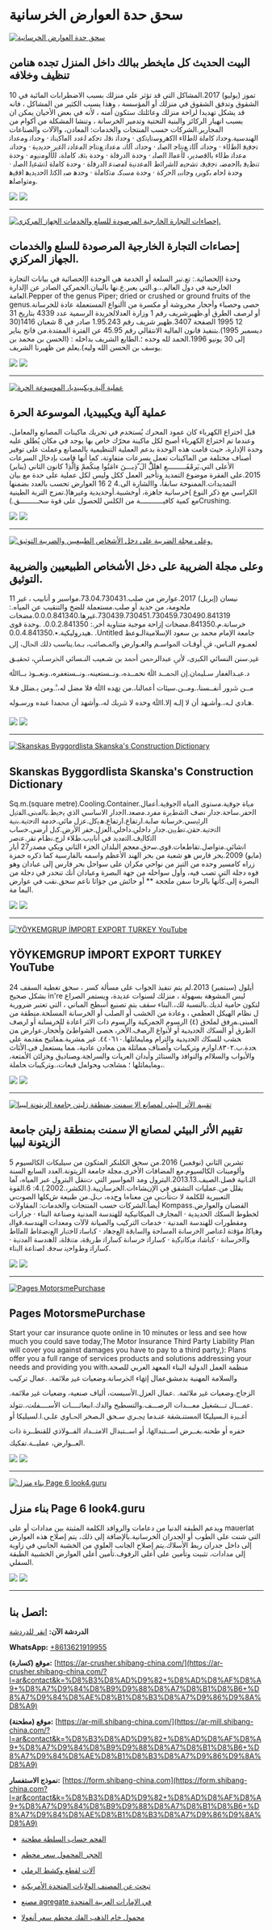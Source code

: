 # سحق حدة العوارض الخرسانية

<a href="https://swt.shibang-china.com/?l=ar&img&k=%D8%B3%D8%AD%D9%82+%D8%AD%D8%AF%D8%A9+%D8%A7%D9%84%D8%B9%D9%88%D8%A7%D8%B1%D8%B6+%D8%A7%D9%84%D8%AE%D8%B1%D8%B3%D8%A7%D9%86%D9%8A%D8%A9" target="_blank">![سحق حدة العوارض الخرسانية](http://static.shibang-china.com/all-800x300/1369.jpg)</a>

## البيت الحديث كل مايخطر ببالك داخل المنزل تجده هنامن تنظيف وخلافه
10 تموز (يوليو) 2017.المشاكل التي قد تؤثر علي منزلك بسبب الاضطرابات المائية في الشقوق وتدفق الشقوق في منزلك أو المؤسسة ، وهذا يسبب الكثير من المشاكل ، فانه قد يشكل تهديدا لراحة منزلك وعائلتك ستكون أمنه ، لأنه في بعض الأحيان يمكن ان يسبب انهيار الركائز والبنية التحتية وتدمير الخرسانة ، وتنشا المشكلة من أكوام من المجارير.الشركات حسب المنتجات والخدمات: المعادن، والآلات والصناعات الهندسية.ﻭﺣﺩﺍﺗ ﻛﺍﻣﻟﺓ ﻟﻟﻁﻟﺍﺀ ﺍﻟﻛﻫﺭﻭﺳﺗﺍﻳﺗﻛﻯ &middot; ﻭﺣﺩﺍﺗ ﻧﻗﻟ، ﺗﺣﻛﻣ ﻟﻋﺩﺩ ﺍﻟﻣﺍﻛﻳﻧﺍﺗ &middot; ﻭﺣﺩﺍﺗ ﻭﻣﻋﺩﺍﺗ ﺗﺟﻓﻳﻓ ﺍﻟﻁﻟﺍﺀ &middot; ﻭﺣﺩﺍﺗ، ﺁﻟﺍﺗ ﻊﻧﺗﺍﺟ ﺍﻟﺻﻟﺑ &middot; ﻭﺣﺩﺍﺗ، ﺁﻟﺍﺗ، ﻣﻋﺩﺍﺗ ﻊﻧﺗﺍﺟ ﺍﻟﻣﻋﺍﺩﻧ ﺍﻟﻏﻳﺭ ﺣﺩﻳﺩﻳﺓ &middot; ﻭﺣﺩﺍﺗ، ﻣﻋﺩﺍﺗ ﻁﻟﺍﺀ ﺑﺍﻟﻗﺻﺩﻳﺭ، ﻟﺃﻋﻣﺍﻟ ﺍﻟﺻﻟﺑ &middot; ﻭﺣﺩﺓ ﺍﻟﺩﺭﻓﻟﺓ &middot; ﻭﺣﺩﺓ ﺑﺛﻗ، ﻛﺍﻣﻟﺓ، ﻟﻟﺃﻟﻭﻣﻧﻳﻭﻣ &middot; ﻭﺣﺩﺓ ﺗﻧﻅﻳﻓ ﺑﺍﻟﺣﻣﺿ، ﺗﺟﻓﻳﻓ، ﺗﺷﺣﻳﻣ ﻟﻟﺷﺭﺍﺋﻁ ﺍﻟﻣﻋﺩﻧﻳﺓ ﻟﻣﺻﻧﻋ ﺍﻟﺩﺭﻓﻟﺓ &middot; ﻭﺣﺩﺓ ﻛﺍﻣﻟﺓ ﻟﺗﺷﻏﻳﻟ ﺍﻟﺻﻟﺑ &middot; ﻭﺣﺩﺓ ﻟﺣﺍﻣ ﺑﻛﻭﺑﺭﻳ ﻭﺟﺍﻧﺑﻳ ﺍﻟﺣﺭﻛﺓ &middot; ﻭﺣﺩﺓ ﻣﺳﺑﻛ، ﻣﺗﻛﺍﻣﻟﺓ &middot; ﻭﺣﺩﻫ ﺻﺑ ﺍﻟﻛﺗﻟ ﺍﻟﺣﺩﻳﺩﻳﻫ ﺍﻓﻗﻳﻫ ﻭﻣﺗﻭﺍﺻﻟﻫ.


<a href="https://whatsapp.shibangsoft.com/WhatsApp.php" target="_blank" title="WhatsApp">![](http://static.shibang-china.com/icon/whatsapp.png)</a> <a href="https://swt.shibang-china.com/?l=ar&icon&k=%D8%B3%D8%AD%D9%82+%D8%AD%D8%AF%D8%A9+%D8%A7%D9%84%D8%B9%D9%88%D8%A7%D8%B1%D8%B6+%D8%A7%D9%84%D8%AE%D8%B1%D8%B3%D8%A7%D9%86%D9%8A%D8%A9" target="_blank">![](http://static.shibang-china.com/icon/chat-ar.png)</a>

---

<a href="https://swt.shibang-china.com/?l=ar&img&k=%D8%B3%D8%AD%D9%82+%D8%AD%D8%AF%D8%A9+%D8%A7%D9%84%D8%B9%D9%88%D8%A7%D8%B1%D8%B6+%D8%A7%D9%84%D8%AE%D8%B1%D8%B3%D8%A7%D9%86%D9%8A%D8%A9" target="_blank">![إحصاءات التجارة الخارجية المرصودة للسلع والخدمات الجهاز المركزي.](http://static.shibang-china.com/all-800x300/898.jpg)</a>

## إحصاءات التجارة الخارجية المرصودة للسلع والخدمات الجهاز المركزي.
وحدة اإلحصائية.: تع.تبر السلعة أو الخدمة هي الوحدة اإلحصائية في بيانات التجارة الخارجية في دول العالم.،.و.التي يعبر.ع.نها بالبيان.الجمركي الصادر عن اإلدارة العامة.Pepper of the genus Piper; dried or crushed or ground fruits of the genus.حصى وحصباء وأحجار مجروشة أو مكسرة من األنواع المستعملة عادة للخرسانة أو لرصف الطرق أو.ظهيرشريف رقم 1 وزارة العدلالجريدة الرسمية عدد 4339 بتاريخ 31 12 1995 الصفحة 3407.ظهير شريف رقم 1.95.243 صادر في 8 شعبان 1416(30 ديسمبر 1995).بتنفيذ قانون المالية الانتقالي رقم 45.95 عن الفترة الممتدة.من فاتح يناير إلى 30 يونيو 1996.الحمد لله وحده ؛.الطابع الشريف بداخله : (الحسن بن محمد بن يوسف بن الحسن الله وليه).يعلم من ظهيرنا الشريف.


<a href="https://whatsapp.shibangsoft.com/WhatsApp.php" target="_blank" title="WhatsApp">![](http://static.shibang-china.com/icon/whatsapp.png)</a> <a href="https://swt.shibang-china.com/?l=ar&icon&k=%D8%B3%D8%AD%D9%82+%D8%AD%D8%AF%D8%A9+%D8%A7%D9%84%D8%B9%D9%88%D8%A7%D8%B1%D8%B6+%D8%A7%D9%84%D8%AE%D8%B1%D8%B3%D8%A7%D9%86%D9%8A%D8%A9" target="_blank">![](http://static.shibang-china.com/icon/chat-ar.png)</a>

---

<a href="https://swt.shibang-china.com/?l=ar&img&k=%D8%B3%D8%AD%D9%82+%D8%AD%D8%AF%D8%A9+%D8%A7%D9%84%D8%B9%D9%88%D8%A7%D8%B1%D8%B6+%D8%A7%D9%84%D8%AE%D8%B1%D8%B3%D8%A7%D9%86%D9%8A%D8%A9" target="_blank">![عملية آلية ويكيبيديا، الموسوعة الحرة](http://static.shibang-china.com/all-800x300/911.jpg)</a>

## عملية آلية ويكيبيديا، الموسوعة الحرة
قبل اختراع الكهرباء كان عمود المحرك يُستخدم في تحريك ماكينات المصانع والمعامل، وعندما تم اختراع الكهرباء أصبح لكل ماكينة محرّك خاص بها يوجد في مكان يُطلق عليه وحدة الإدارة، حيث قامت هذه الوحدة بدعم العملية التنظيمية بالمصانع وعملت على توفير أصناف مختلفة من الماكينات تعمل بسرعات متفاوتة، كما أنها قامت بإدخال السرعات الأعلى التي.يَرمْفَـــــــــعِ اهللَُّ الَ ّذِيـــنَ ءامَنُوا مِنكُممْ وَالَّذِ1 كانون الثاني (يناير) 2015.على الفقرة موضوع التمديد وتأخير العمل ككل وليس لكل عملية على حدة مع بيان التمديدات.الممنوحة سابقاً، واالشارة الى.4 2 16 العوارض تحسب بالعدد بضمنها الكراسي مع ذكر النوع )خرسانية جاهزة، أوخشبية.أوحديدية وغيرها(.تمزج التربة الطينية مع كمية كافيـــــــــــة من الكلس للحصول على قوة سحـــــــــق.)Crushing.


<a href="https://whatsapp.shibangsoft.com/WhatsApp.php" target="_blank" title="WhatsApp">![](http://static.shibang-china.com/icon/whatsapp.png)</a> <a href="https://swt.shibang-china.com/?l=ar&icon&k=%D8%B3%D8%AD%D9%82+%D8%AD%D8%AF%D8%A9+%D8%A7%D9%84%D8%B9%D9%88%D8%A7%D8%B1%D8%B6+%D8%A7%D9%84%D8%AE%D8%B1%D8%B3%D8%A7%D9%86%D9%8A%D8%A9" target="_blank">![](http://static.shibang-china.com/icon/chat-ar.png)</a>

---

<a href="https://swt.shibang-china.com/?l=ar&img&k=%D8%B3%D8%AD%D9%82+%D8%AD%D8%AF%D8%A9+%D8%A7%D9%84%D8%B9%D9%88%D8%A7%D8%B1%D8%B6+%D8%A7%D9%84%D8%AE%D8%B1%D8%B3%D8%A7%D9%86%D9%8A%D8%A9" target="_blank">![وعلى مجلة الضريبة على دخل اﻷشخاص الطبيعيين والضريبة التوثيق.](http://static.shibang-china.com/all-800x300/517.jpg)</a>

## وعلى مجلة الضريبة على دخل اﻷشخاص الطبيعيين والضريبة التوثيق.
11 نيسان (إبريل) 2017.عوارض من صلب.73.04.730431.مواسير و أنابيب ، غير ملحومة، من حديد أو صلب.مستعملة للضخ والتنقيب عن المياه.: 730439.730451.730459.730490.841319.غيرها.0.0.0.841340.مضخات خرسانة.م.841350.مضخات إزاحة موجبة متناوبة أخر.: 0.0.2.841350. .وحدة قوى هيدروليكية.٭.0.0.4.841350. .Untitled جامعة الإمام محمد بن سعود الإسلاميةاﻟـﻮﻋﻆ ﻟﻌﻤـﻮم اﻟﻨـﺎس، ﰲ أوﻗـﺎت اﳌﻮاﺳـﻢ واﻟﻌـﻮارض واﳌـﺼﺎﺋﺐ، ﺑـﲈ.ﻳﻨﺎﺳﺐ ذﻟﻚ اﳊﺎل، إﱃ ﻏﲑ.ﺳﻨﻦ اﻟﻨﺴﺎﺋﻲ اﻟﻜﱪى، ﻷﰊ ﻋﺒﺪاﻟﺮﲪﻦ أﲪﺪ ﺑﻦ ﺷـﻌﻴﺐ اﻟﻨـﺴﺎﺋﻲ اﳋﺮﺳـﺎﲏ، ﲢﻘﻴـﻖ د.ﻋﺒـﺪاﻟﻐﻔﺎر ﺳـﻠﻴﲈن.إن اﳊﻤــﺪ ﷲ ﻧﺤﻤــﺪه،.وﻧــﺴﺘﻌﻴﻨﻪ،.وﻧــﺴﺘﻐﻔﺮه،.وﻧﻌــﻮذ ﺑــﺎﷲ ﻣــﻦ ﴍور أﻧﻔــﺴﻨﺎ،.وﻣــﻦ.ﺳﻴﺌﺎت أﻋﲈﻟﻨﺎ،.ﻣﻦ ﳞﺪه اﷲ ﻓﻼ ﻣﻀﻞ ﻟﻪ،.ﱠ.وﻣﻦ ﻳ.ﻀﻠﻞ ﻓـﻼ ﻫـﺎدي ﻟـﻪ،.وأﺷـﻬﺪ أن ﻻ إﻟـﻪ إﻻ.اﷲ وﺣﺪه ﻻ ﴍﻳﻚ ﻟﻪ،.وأﺷﻬﺪ أن ﳏﻤﺪا ﻋﺒﺪه ورﺳـﻮﻟﻪ.


<a href="https://whatsapp.shibangsoft.com/WhatsApp.php" target="_blank" title="WhatsApp">![](http://static.shibang-china.com/icon/whatsapp.png)</a> <a href="https://swt.shibang-china.com/?l=ar&icon&k=%D8%B3%D8%AD%D9%82+%D8%AD%D8%AF%D8%A9+%D8%A7%D9%84%D8%B9%D9%88%D8%A7%D8%B1%D8%B6+%D8%A7%D9%84%D8%AE%D8%B1%D8%B3%D8%A7%D9%86%D9%8A%D8%A9" target="_blank">![](http://static.shibang-china.com/icon/chat-ar.png)</a>

---

<a href="https://swt.shibang-china.com/?l=ar&img&k=%D8%B3%D8%AD%D9%82+%D8%AD%D8%AF%D8%A9+%D8%A7%D9%84%D8%B9%D9%88%D8%A7%D8%B1%D8%B6+%D8%A7%D9%84%D8%AE%D8%B1%D8%B3%D8%A7%D9%86%D9%8A%D8%A9" target="_blank">![Skanskas Byggordlista Skanska&#39;s Construction Dictionary](http://static.shibang-china.com/all-800x300/1401.jpg)</a>

## Skanskas Byggordlista Skanska&#39;s Construction Dictionary
Sq.m.(square metre).Cooling.Container.ﻣﯾﺎة ﺟوﻓﯾﺔ.ﻣﺳﺗوى اﻟﻣﯾﺎه اﻟﺟوﻓﯾﺔ.أﻋﻣﺎل اﻟﺣﻔر.ﺳﺎﺣﺔ.ﺟدار ﻧﺻف اﻟﺷطﯾرة ﻣﻔرد.ﻣﺻﻌد.اﻟﺟدار اﻻﺳﺎﺳﻲ اﻟذي ﯾﺣﯾط.ﺑﺎﻟﻣﺑﻧﯽ.اﻟﻔﺗﯾل اﻟرﺋﯾﺳﻲ.ﺧرﺳﺎﻧﺔ ﺻﻟﺑﺔ.ارﺗﻔﺎع.ارﺗﻔﺎع.ھﯾﮐل.ﻋزل ﻣﺎﺋﻲ.ﺧدﻣﺔ اﻟﺗﺣﺗﯾﺔ.ﺑﻧﯾﺔ اﻟﺗﺣﺗﯾﺔ.ﺣﻘن.ﺗطﯾﯾن.ﺟدار داﺧﻟﻲ.داﺧﻟﻲ.اﻟﻌزل.ﺣﻔر اﻷرض.ﮐﺑل أرﺿﻲ.ﺣﺳﺎب اﻟﺗﮐﺎﻟﯾف.اﻟﺗﻣدﯾد ﻓﻲ أﻧﺎﺑﯾب.طﻼء ﻟزج.ﻧظﺎم ﻧﻘر.ﻋﻧﺻر اﻧﺷﺎﺋﻲ.ﻣﺗواﺻل.ﺗﻘﺎطﻌﺎت.ﻗوى.ﺳﺣق.معجم البلدان الجزء الثاني ويكي مصدر27 أيار (مايو) 2009.بحر فارس هو شعبة من بحر الهند الأعظم واسمه بالفارسية كما ذكره حمزة زراه كامسير وحده من التيز من نواحي مكران على سواحل بحر فارس إلى عبادان وهو فوه دجلة التي تصب فيه، وأول سواحله من جهة البصرة وعبادان أنك تنحدر في دجلة من البصرة إلى.كأنها بالرحا سفن ملججة ** أو حائش من جؤاثا ناعم سحق.نقب في عوارض اليما مة.


<a href="https://whatsapp.shibangsoft.com/WhatsApp.php" target="_blank" title="WhatsApp">![](http://static.shibang-china.com/icon/whatsapp.png)</a> <a href="https://swt.shibang-china.com/?l=ar&icon&k=%D8%B3%D8%AD%D9%82+%D8%AD%D8%AF%D8%A9+%D8%A7%D9%84%D8%B9%D9%88%D8%A7%D8%B1%D8%B6+%D8%A7%D9%84%D8%AE%D8%B1%D8%B3%D8%A7%D9%86%D9%8A%D8%A9" target="_blank">![](http://static.shibang-china.com/icon/chat-ar.png)</a>

---

<a href="https://swt.shibang-china.com/?l=ar&img&k=%D8%B3%D8%AD%D9%82+%D8%AD%D8%AF%D8%A9+%D8%A7%D9%84%D8%B9%D9%88%D8%A7%D8%B1%D8%B6+%D8%A7%D9%84%D8%AE%D8%B1%D8%B3%D8%A7%D9%86%D9%8A%D8%A9" target="_blank">![YÖYKEMGRUP İMPORT EXPORT TURKEY YouTube](http://static.shibang-china.com/all-800x300/755.jpg)</a>

## YÖYKEMGRUP İMPORT EXPORT TURKEY YouTube
24 أيلول (سبتمبر) 2013.لم يتم تنفيذ الجواب على مسألة كسر ، سحق تغطية السقف بشكل صحيح in&#39;re ليس المشوهة بسهولة ، منزلك لسنوات عديدة، ويستمر الصراع لتكون حامية لديك.بالنسبة لك،.البناء سقف يتم تصنيع أسطح المباني ، التي تعتبر ضرورية ل نظام الهيكل العظمي ، وعادة من الخشب أو الصلب أو الخرسانة المسلحة.منطقة من المبنى.ﻤﺭﻓﻕ ﻟﻤﻠﺤﻕ (٤) ﺍﻟﺭﺴﻭﻡ ﺍﻟﺠﻤﺭﻜﻴﺔ ﻭﺍﻟﺭﺴﻭﻡ ﺫﺍﺕ ﺍﻻﺜﺭ ﺍﻋﺎﺩﺓ ﻟﻠﺨﺭﺴﺎﻨﺔ ﺃﻭ ﻟﺭﺼﻑ ﺍﻟﻁﺭﻕ ﺃﻭ ﺍﻟﺴﻜﻙ ﺍﻟﺤﺩﻴﺩﻴﺔ ﺃﻭ ﻷﻨﻭﺍﻉ ﺍﻟﺭﺼﻑ.ﺍﻷﺨﺭ، ﺤﺼﻰ ﺍﻟﺸﻭﺍﻁﺊ ﻭﺃﺤﺠﺎﺭ.ﻋﻭﺍﺭﺽ ﻤﻥ ﺨﺸﺏ ﻟﻠﺴﻜﻙ ﺍﻟﺤﺩﻴﺩﻴﺔ ﻭﺍﻟﺘﺭﺍﻡ ﻭﻤﺎﻴﻤﺎﺜﻠﻬﺎ.٤٤٠٦١٠. ﻏﻴﺭ ﻤﺸﺭﺒﺔ.ﻤﻔﺎﺘﻴﺢ ﻤﻘﺩﻤﺔ ﻋﻠﻰ ﺤﺩﺓ.ﺏ.٨٣٠٢.ﻟﻭﺍﺯﻡ ﻭﺘﺭﻜﻴﺒﺎﺕ ﻭﺃﺼﻨﺎﻑ ﻤﻤﺎﺜﻠﺔ ﻤﻥ ﻤﻌﺎﺩﻥ ﻋﺎﺩﻴﺔ، ﻤﻤﺎ ﻴﺴﺘﻌﻤل ﻓﻰ.ﺍﻷﺜﺎﺙ ﻭﺍﻷﺒﻭﺍﺏ ﻭﺍﻟﺴﻼﻟﻡ ﻭﺍﻟﻨﻭﺍﻓﺫ ﻭﺍﻟﺴﺘﺎﺌﺭ ﻭﺃﺒﺩﺍﻥ ﺍﻟﻌﺭﺒﺎﺕ ﻭﺍﻟﺴﺭﺍﺠﺔ.ﻭﺼﻨﺎﺩﻴﻕ ﻭﺨﺯﺍﺌﻥ ﺍﻷﻤﺘﻌﺔ، ﻭﻤﺎﻴﻤﺎﺜﻠﻬﺎ ؛ ﻤﺸﺎﺠﺏ ﻭﺤﻭﺍﻤل ﻗﺒﻌﺎﺕ،.ﻭﺘﺭﻜﻴﺒﺎﺕ ﺤﺎﻤﻠﺔ،.


<a href="https://whatsapp.shibangsoft.com/WhatsApp.php" target="_blank" title="WhatsApp">![](http://static.shibang-china.com/icon/whatsapp.png)</a> <a href="https://swt.shibang-china.com/?l=ar&icon&k=%D8%B3%D8%AD%D9%82+%D8%AD%D8%AF%D8%A9+%D8%A7%D9%84%D8%B9%D9%88%D8%A7%D8%B1%D8%B6+%D8%A7%D9%84%D8%AE%D8%B1%D8%B3%D8%A7%D9%86%D9%8A%D8%A9" target="_blank">![](http://static.shibang-china.com/icon/chat-ar.png)</a>

---

<a href="https://swt.shibang-china.com/?l=ar&img&k=%D8%B3%D8%AD%D9%82+%D8%AD%D8%AF%D8%A9+%D8%A7%D9%84%D8%B9%D9%88%D8%A7%D8%B1%D8%B6+%D8%A7%D9%84%D8%AE%D8%B1%D8%B3%D8%A7%D9%86%D9%8A%D8%A9" target="_blank">![ﺗﻘﻴﻴﻢ اﻷﺛﺮ اﻟﺒﻴﺌﻲ ﻟﻤﺼﺎﻧﻊ اﻹ ﺳﻤﻨﺖ ﺑﻤﻨﻄﻘﺔ زﻟﻴﺘﻦ جامعة الزيتونة ليبيا](http://static.shibang-china.com/all-800x300/1303.jpg)</a>

## ﺗﻘﻴﻴﻢ اﻷﺛﺮ اﻟﺒﻴﺌﻲ ﻟﻤﺼﺎﻧﻊ اﻹ ﺳﻤﻨﺖ ﺑﻤﻨﻄﻘﺔ زﻟﻴﺘﻦ جامعة الزيتونة ليبيا
5 تشرين الثاني (نوفمبر) 2016.ﻣﻦ ﺳﺤﻖ اﻟﻜﻠﻨﻜﺮ اﻟﻤﺘﻜﻮن ﻣﻦ ﺳﻴﻠﻴﻜﺎت اﻟﻜﺎﻟﺴﻴﻮم وأﻟﻮﻣﻴﻨﺎت اﻟﻜﺎﻟﺴﻴﻮم.ﻣﻊ اﻟﻤﻀﺎﻓﺎت اﻷﺧﺮى.ﻣﺠﻠﺔ ﺟﺎﻣﻌﺔ اﻟﺰﻳﺘﻮﻧﺔ.اﻟﻌﺪد اﻟﺴﺎﺑﻊ اﻟﺴﻨﺔ اﻟﺜ.ﺎﻧﻴﺔ ﻓﺼﻞ.اﻟﺼﻴﻒ.2013.13.اﻟﺒﺘﺮول وﻣﺪ اﻟﻤﻮاﺳﻴﺮ اﻟﺘﻲ ﺕﻨﻘﻞ اﻟﺒﺘﺮول ﻋﺒﺮ اﻟﻤﻴﺎﻩ، آﻤﺎ ﻳﻘﻠﻞ ﻣﻦ.ﻋﻤﻠﻴﺎت اﻟﺘﺸﻘﻖ ﻓﻲ اﻹﻥﺸﺎءات.اﻟﺨﺮﺳﺎﻥﻴﺔ.(.اﻟﻜﺸﺮ،.2002.).4: 6.اﻟﻘﻮة اﻟﺘﻌﺒﻴﺮﻳﺔ ﻟﻠﻜﻠﻤﺔ ﻻ ﺕﺘﺄﺕﻰ ﻣﻦ ﻣﻌﻨﺎهﺎ وﺡﺪﻩ، ﺏﻞ.ﻣﻦ ﻃﺒﻴﻌﺔ ﺵﻜﻠﻬﺎ اﻟﺼﻮﺕﻲ أﻳﻀﺎً.الشركات حسب المنتجات والخدمات: المقاولات Kompass.القضبان والعوارض لخطوط السكك الحديدية &middot; المجارف الميكانيكية للهندسة المدنية وصناعة البناء &middot; جرارات ومقطورات للهندسة المدنية &middot; خدمات التركيب والصيانة لآلآت ومعدات الهندسة.ﻗﻭﺍﻟﺑ ﻭﻫﻳﺍﻛﻟ ﻣﺅﻗﺗﺓ ﻟﻋﻧﺍﺻﺭ ﺍﻟﺧﺭﺳﺍﻧﺓ ﺍﻟﻣﺳﻟﺣﺓ ﻭﺍﻟﺳﺍﺑﻗﺓ ﺍﻟﻊﺟﻫﺍﺩ &middot; ﻛﺑﺍﺳﺍﺗ ﻟﺍﺧﺗﺑﺍﺭ ﺍﻟﻊﻧﺿﻏﺍﻁ ﻟﻟﻣﻟﺍﻁ ﻭﺍﻟﺧﺭﺳﺍﻧﺓ &middot; ﻛﺑﺍﺷﺍﺗ ﻣﻳﻛﺍﻧﻳﻛﻳﺓ &middot; ﻛﺳﺍﺭﺍﺗ ﺧﺭﺳﺍﻧﺓ ﻛﺳﺍﺭﺍﺗ ﻁﺭﻳﻗﺓ، ﻣﺗﻧﻗﻟﺓ، ﻟﻟﻫﻧﺩﺳﺓ ﺍﻟﻣﺩﻧﻳﺓ &middot; ﻛﺳﺍﺭﺍﺗ ﻭﻁﻭﺍﺣﻳﻧ ﺳﺣﻗ، ﻟﺻﻧﺍﻋﺓ ﺍﻟﺑﻧﺍﺀ.


<a href="https://whatsapp.shibangsoft.com/WhatsApp.php" target="_blank" title="WhatsApp">![](http://static.shibang-china.com/icon/whatsapp.png)</a> <a href="https://swt.shibang-china.com/?l=ar&icon&k=%D8%B3%D8%AD%D9%82+%D8%AD%D8%AF%D8%A9+%D8%A7%D9%84%D8%B9%D9%88%D8%A7%D8%B1%D8%B6+%D8%A7%D9%84%D8%AE%D8%B1%D8%B3%D8%A7%D9%86%D9%8A%D8%A9" target="_blank">![](http://static.shibang-china.com/icon/chat-ar.png)</a>

---

<a href="https://swt.shibang-china.com/?l=ar&img&k=%D8%B3%D8%AD%D9%82+%D8%AD%D8%AF%D8%A9+%D8%A7%D9%84%D8%B9%D9%88%D8%A7%D8%B1%D8%B6+%D8%A7%D9%84%D8%AE%D8%B1%D8%B3%D8%A7%D9%86%D9%8A%D8%A9" target="_blank">![Pages MotorsmePurchase](http://static.shibang-china.com/all-800x300/1227.jpg)</a>

## Pages MotorsmePurchase
Start your car insurance quote online in 10 minutes or less and see how much you could save today,The Motor Insurance Third Party Liability Plan will cover you against damages you have to pay to a third party,): Plans offer you a full range of services products and solutions addressing your needs and providing you with.منظمة العمل الدولية البناء المعهد العربي للصحة والسلامة المهنية بدمشقﻋﻤﺎﻝ ﺇﳖﺎﺀ ﺍﳋﺮﺳﺎﻧﺔ.ﻭﺿﻌﻴﺎﺕ ﻏﲑ ﻣﻼﺋﻤﺔ. .ﻋﻤﺎﻝ ﺗﺮﻛﻴﺐ ﺍﻟﺰﺟﺎﺝ.ﻭﺿﻌﻴﺎﺕ ﻏﲑ ﻣﻼﺋﻤﺔ. .ﻋﻤﺎﻝ ﺍﻟﻌﺰﻝ.ﺍﻷﺳﺒﺴﺖ، ﺃﻟﻴﺎﻑ ﺻﻨﻌﻴﺔ، ﻭﺿﻌﻴﺎﺕ ﻏﲑ ﻣﻼﺋﻤﺔ. .ﻋﻤـــﺎﻝ ﺗـــﺸﻐﻴﻞ ﻣﻌـــﺪﺍﺕ ﺍﻟﺮﺻـــﻒ.ﻭﺍﻟﺘﺴﻄﻴﺢ ﻭﺍﻟﺪﻙ.ﺍﻧﺒﻌﺎﺛــــﺎﺕ ﺍﻷﺳــــﻔﻠﺖ،.ﺗﺘﻮﻟﺪ ﺃﻏـﱪﺓ ﺍﻟـﺴﻴﻠﻴﻜﺎ ﺍﳌﺴﺘﻨـﺸﻘﺔ ﻋﻨـﺪﻣﺎ ﳚـﺮﻱ ﺳـﺤﻖ ﺍﻟـﺼﺨﺮ ﺍﳊـﺎﻭﻱ ﻋﻠـﻰ.ﺍ.ﻟﺴﻴﻠﻴﻜﺎ ﺃﻭ ﺣﻔﺮﻩ ﺃﻭ ﻃﺤﻨﻪ.ﺑﻐــﺮﺽ ﺍﺳــﺘﺒﺪﺍﳍﺎ، ﺃﻭ ﺍﺳــﺘﺒﺪﺍﻝ ﺍﻻﻣﺘــﺪﺍﺩ ﺍﻟﻔــﻮﻻﺫﻱ ﻟﻠﻘﻨﻄــﺮﺓ ﺫﺍﺕ ﺍﻟﻌــﻮﺍﺭﺽ، ﻋﻤﻠﻴــﺔ.ﺗﻔﻜﻴﻚ.


<a href="https://whatsapp.shibangsoft.com/WhatsApp.php" target="_blank" title="WhatsApp">![](http://static.shibang-china.com/icon/whatsapp.png)</a> <a href="https://swt.shibang-china.com/?l=ar&icon&k=%D8%B3%D8%AD%D9%82+%D8%AD%D8%AF%D8%A9+%D8%A7%D9%84%D8%B9%D9%88%D8%A7%D8%B1%D8%B6+%D8%A7%D9%84%D8%AE%D8%B1%D8%B3%D8%A7%D9%86%D9%8A%D8%A9" target="_blank">![](http://static.shibang-china.com/icon/chat-ar.png)</a>

---

<a href="https://swt.shibang-china.com/?l=ar&img&k=%D8%B3%D8%AD%D9%82+%D8%AD%D8%AF%D8%A9+%D8%A7%D9%84%D8%B9%D9%88%D8%A7%D8%B1%D8%B6+%D8%A7%D9%84%D8%AE%D8%B1%D8%B3%D8%A7%D9%86%D9%8A%D8%A9" target="_blank">![بناء منزل Page 6 look4.guru](http://static.shibang-china.com/all-800x300/120.jpg)</a>

## بناء منزل Page 6 look4.guru
ويدعم الطبقة الدنيا من دعامات والروافد الكلمة المثبتة بين مدادات أو على mauerlat التي شنت على الطوب أو الجدران الخرسانية.بالإضافة إلى ذلك، يتم إصلاح هذه العوارض إلى داخل جدران ربط الأسلاك.يتم إصلاح الجانب العلوي من الخشبة الجانبي في زاوية إلى مدادات، تثبيت وتأمين على أعلى الرفوف.تأمين أعلى العوارض الخشبية الطبقة السفلي.

<a href="https://whatsapp.shibangsoft.com/WhatsApp.php" target="_blank" title="WhatsApp">![](http://static.shibang-china.com/icon/whatsapp.png)</a> <a href="https://swt.shibang-china.com/?l=ar&icon&k=%D8%B3%D8%AD%D9%82+%D8%AD%D8%AF%D8%A9+%D8%A7%D9%84%D8%B9%D9%88%D8%A7%D8%B1%D8%B6+%D8%A7%D9%84%D8%AE%D8%B1%D8%B3%D8%A7%D9%86%D9%8A%D8%A9" target="_blank">![](http://static.shibang-china.com/icon/chat-ar.png)</a>

---
## اتصل بنا:

**الدردشة الآن:** [انقر للدردشة](https://swt.shibang-china.com?l=ar&contact&k=%D8%B3%D8%AD%D9%82+%D8%AD%D8%AF%D8%A9+%D8%A7%D9%84%D8%B9%D9%88%D8%A7%D8%B1%D8%B6+%D8%A7%D9%84%D8%AE%D8%B1%D8%B3%D8%A7%D9%86%D9%8A%D8%A9)

**WhatsApp:**  [+8613621919955](https://whatsapp.shibangsoft.com/WhatsApp.php)

**موقع (كسارة):** [https://ar-crusher.shibang-china.com/](https://ar-crusher.shibang-china.com/?l=ar&contact&k=%D8%B3%D8%AD%D9%82+%D8%AD%D8%AF%D8%A9+%D8%A7%D9%84%D8%B9%D9%88%D8%A7%D8%B1%D8%B6+%D8%A7%D9%84%D8%AE%D8%B1%D8%B3%D8%A7%D9%86%D9%8A%D8%A9)

**موقع (مطحنة):** [https://ar-mill.shibang-china.com/](https://ar-mill.shibang-china.com/?l=ar&contact&k=%D8%B3%D8%AD%D9%82+%D8%AD%D8%AF%D8%A9+%D8%A7%D9%84%D8%B9%D9%88%D8%A7%D8%B1%D8%B6+%D8%A7%D9%84%D8%AE%D8%B1%D8%B3%D8%A7%D9%86%D9%8A%D8%A9)

**نموذج الاستفسار:** [https://form.shibang-china.com](https://form.shibang-china.com?l=ar&contact&k=%D8%B3%D8%AD%D9%82+%D8%AD%D8%AF%D8%A9+%D8%A7%D9%84%D8%B9%D9%88%D8%A7%D8%B1%D8%B6+%D8%A7%D9%84%D8%AE%D8%B1%D8%B3%D8%A7%D9%86%D9%8A%D8%A9)

* [الفحم حساب السلطة مطحنة](../30/%D8%A7%D9%84%D9%81%D8%AD%D9%85%20%D8%AD%D8%B3%D8%A7%D8%A8%20%D8%A7%D9%84%D8%B3%D9%84%D8%B7%D8%A9%20%D9%85%D8%B7%D8%AD%D9%86%D8%A9.md)

* [الحجر المحمول سعر محطم](../30/%D8%A7%D9%84%D8%AD%D8%AC%D8%B1%20%D8%A7%D9%84%D9%85%D8%AD%D9%85%D9%88%D9%84%20%D8%B3%D8%B9%D8%B1%20%D9%85%D8%AD%D8%B7%D9%85.md)

* [آلات لقطع وكشط الرملي](../30/%D8%A2%D9%84%D8%A7%D8%AA%20%D9%84%D9%82%D8%B7%D8%B9%20%D9%88%D9%83%D8%B4%D8%B7%20%D8%A7%D9%84%D8%B1%D9%85%D9%84%D9%8A.md)

* [تبحث عن المصنف الولايات المتحدة الأمريكية](../27/%D8%AA%D8%A8%D8%AD%D8%AB%20%D8%B9%D9%86%20%D8%A7%D9%84%D9%85%D8%B5%D9%86%D9%81%20%D8%A7%D9%84%D9%88%D9%84%D8%A7%D9%8A%D8%A7%D8%AA%20%D8%A7%D9%84%D9%85%D8%AA%D8%AD%D8%AF%D8%A9%20%D8%A7%D9%84%D8%A3%D9%85%D8%B1%D9%8A%D9%83%D9%8A%D8%A9.md)

* [مصنع agregate في الإمارات العربية المتحدة](../29/%D9%85%D8%B5%D9%86%D8%B9%20agregate%20%D9%81%D9%8A%20%D8%A7%D9%84%D8%A5%D9%85%D8%A7%D8%B1%D8%A7%D8%AA%20%D8%A7%D9%84%D8%B9%D8%B1%D8%A8%D9%8A%D8%A9%20%D8%A7%D9%84%D9%85%D8%AA%D8%AD%D8%AF%D8%A9.md)

* [محمول خام الذهب الفك محطم سعر أنغولا](../26/%D9%85%D8%AD%D9%85%D9%88%D9%84%20%D8%AE%D8%A7%D9%85%20%D8%A7%D9%84%D8%B0%D9%87%D8%A8%20%D8%A7%D9%84%D9%81%D9%83%20%D9%85%D8%AD%D8%B7%D9%85%20%D8%B3%D8%B9%D8%B1%20%D8%A3%D9%86%D8%BA%D9%88%D9%84%D8%A7.md)